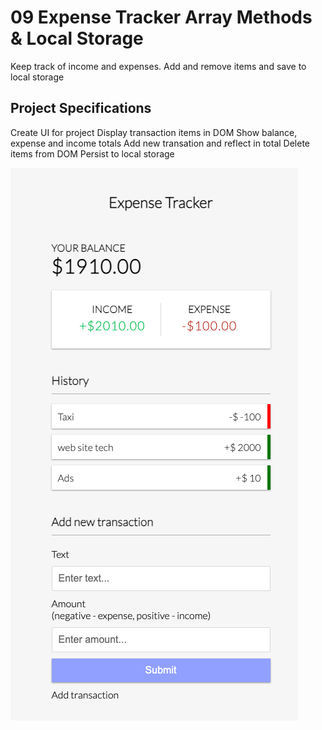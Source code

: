 # 09 Expense Tracker Array Methods & Local Storage


Keep track of income and expenses. Add and remove items and save to local storage

## Project Specifications
Create UI for project
Display transaction items in DOM
Show balance, expense and income totals
Add new transation and reflect in total
Delete items from DOM
Persist to local storage


![Expense Tracker](./expense-tracker.png)
